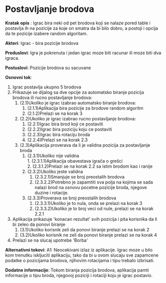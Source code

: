 # Postavljanje brodova
**Kratak opis** : Igrac bira neki od pet brodova koji se nalaze pored table i postavlja ih na pozicije za koje on 
smatra da bi bilo dobro, a postoji i opcija da te pozicije izabere random algoritam.

**Akteri**:
Igrac - bira pozicije brodova

**Preduslovi**: Igra je pokrenuta i jedan igrac moze biti racunar ili moze biti dva igraca.

**Postuslovi**: Pozicije brodova su sacuvane 

**Osnovni tok**: 


1. Igrac postavlja ukupno 5 brodova
2. Prikazuje se dijalog sa dve opcije za automatsko biranje pozicija brodova ili rucno postavljanje brodova:<br />
	1. (2.1)Ukoliko je igrac izabrao automatsko biranje brodova: <br />
		1. (2.1.1)Aplikacija bira pozicije za brodove random algoritm <br />
		2. (2.1.2)Prelazi se na korak 3 <br />
	2. (2.2)Ukoliko je igrac izabrao rucno postavljanje brodova:<br />
		1. (2.2.1)Igrac bira brod koji ce postaviti<br />
		2. (2.2.2)Igrac bira poziciju koju ce postaviti<br />
		3. (2.2.3)Igrac bira rotaciju broda<br />
		4. (2.2.4)Prelazi se na korak 2.3 <br />
	3. (2.3)Aplikacija proverava da li je validna pozicija za postavljanje broda<br />
		1. (2.3.1)Ukoliko nije validna <br />
				1. (2.3.1.1)Aplikacija obavestava igrača o grešci<br />
				2. (2.3.1.2)Prelazi se na korak 2.2 sa istim brodom kao i ranije				<br />
		2. (2.3.2)Ukoliko jeste validna<br />
			1. (2.3.2.1)Smanjuje se broj preostalih brodova<br />
			2. (2.3.2.2)Potrebno je zapamtiti sva polja na kojima se sada nalazi brod na osnovu pocetne pozicije broda, njegove duzine i rotacije.<br />
		3. (2.3.3)Proverava se broj preostalih brodova<br />
			1. (2.3.3.1)Ukoliko je to nula, onda se prelazi na korak 3 <br />
			2. (2.3.3.2)Ukoliko je to broj veci od nule, prelazi se na korak 2.2.1<br />
3. Aplikacija prikazuje 'konacan rezultat' svih pozicija i pita korisnika da li bi zeleo da ponovi biranje<br />
	1. (3.1)Ukoliko korisnik zeli da ponovi biranje prelazi se na korak 2<br />
	2. (3.2)Ukoliko korisnik ne zeli da ponovi biranje prelazi se na korak 4<br />
4. Prelazi se na slucaj upotrebe 'Borba'<br />

**Alternativni tokovi**:
	A1: Neocekivani izlaz iz aplikacije.
	Igrac moze u bilo kom trenutku iskljuciti aplikaciju, tako da bi u ovom slucaju
	sve zapamcene podatke o pozicijama brodova, njihovim rotacijama i tipu trebalo izbrisati.

**Dodatne informacije**:
	Tokom biranja pozicija brodova, aplikacija pamti informacije o tipu broda, njegovoj poziciji i rotaciji koju
	je igrac postavio. 
		

